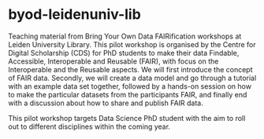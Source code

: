 # byod-leidenuniv-lib
Teaching material from Bring Your Own Data FAIRification workshops at Leiden University Library. This pilot workshop is organised by the Centre for Digital Scholarship (CDS) for PhD students to make their data Findable, Accessible, Interoperable and Reusable (FAIR), with focus on the Interoperable and the Reusable aspects. We will first introduce the concept of FAIR data. Secondly, we will create a data model and go through a tutorial with an example data set together, followed by a hands-on session on how to make the particular datasets from the participants FAIR, and finally end with a discussion about how to share and publish FAIR data.

This pilot workshop targets Data Science PhD student with the aim to roll out to different disciplines within the coming year.
